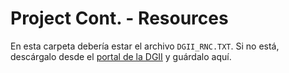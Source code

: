 # Project Cont. - Resources

En esta carpeta debería estar el archivo `DGII_RNC.TXT`. Si no está, descárgalo desde el [portal de la DGII](https://www.dgii.gov.do/app/WebApps/ConsultasWeb/consultas/rnc.aspx#) y guárdalo aquí.
